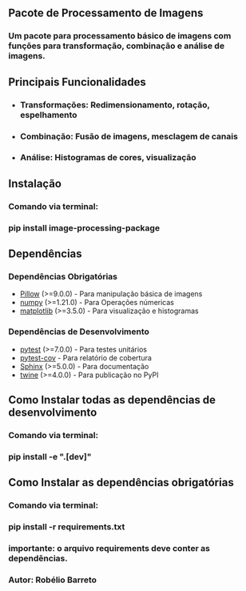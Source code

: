 ## Pacote de Processamento de Imagens

### Um pacote para processamento básico de imagens com funções para transformação, combinação e análise de imagens.

## Principais Funcionalidades

* ### Transformações: Redimensionamento, rotação, espelhamento
* ### Combinação: Fusão de imagens, mesclagem de canais
* ### Análise: Histogramas de cores, visualização

## Instalação

### Comando via terminal:
### pip install image-processing-package

## Dependências 

### Dependências Obrigatórias

- [Pillow](https://python-pillow.org) (>=9.0.0) - Para manipulação básica de imagens
- [numpy](https://numpy.org) (>=1.21.0) - Para Operações númericas 
- [matplotlib](https://matplotlib.org/) (>=3.5.0) - Para visualização e histogramas 

### Dependências de Desenvolvimento 

- [pytest](https://docs.pytest.org/) (>=7.0.0) - Para testes unitários
- [pytest-cov](https://pytest-cov.readhedocs.io) - Para relatório de cobertura
- [Sphinx](https://www.sphinx-doc.org/) (>=5.0.0) - Para documentação
- [twine](https://twine.readthedocs.io/) (>=4.0.0) - Para publicação no PyPI

## Como Instalar todas as dependências de desenvolvimento

### Comando via terminal:
### pip install -e ".[dev]"

## Como Instalar as dependências obrigatórias

### Comando via terminal:
### pip install -r requirements.txt

### importante: o arquivo requirements deve conter as dependências.

### Autor: Robélio Barreto
